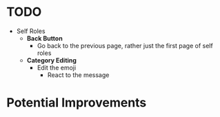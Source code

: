 # TODO

-   Self Roles
    -   **Back Button**
        -   Go back to the previous page, rather just the first page of self roles
    -   **Category Editing**
        -   Edit the emoji
            -   React to the message

# Potential Improvements
